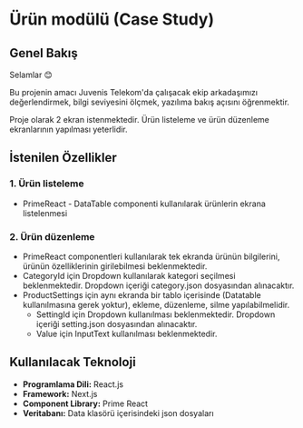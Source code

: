 # Ürün modülü (Case Study)

## Genel Bakış
Selamlar 😊

Bu projenin amacı Juvenis Telekom'da çalışacak ekip arkadaşımızı değerlendirmek, bilgi seviyesini ölçmek, yazılıma bakış açısını öğrenmektir.

Proje olarak 2 ekran istenmektedir. Ürün listeleme ve ürün düzenleme ekranlarının yapılması yeterlidir. 


## İstenilen Özellikler

### 1. Ürün listeleme
- PrimeReact - DataTable componenti kullanılarak ürünlerin ekrana listelenmesi

### 2. Ürün düzenleme
- PrimeReact componentleri kullanılarak tek ekranda ürünün bilgilerini, ürünün özelliklerinin girilebilmesi beklenmektedir.
- CategoryId için Dropdown kullanılarak kategori seçilmesi beklenmektedir. Dropdown içeriği category.json dosyasından alınacaktır.
- ProductSettings için aynı ekranda bir tablo içerisinde (Datatable kullanılmasına gerek yoktur), ekleme, düzenleme, silme yapılabilmelidir. 
    - SettingId için Dropdown kullanılması beklenmektedir. Dropdown içeriği setting.json dosyasından alınacaktır.
    - Value için InputText kullanılması beklenmektedir.


## Kullanılacak Teknoloji
- **Programlama Dili:** React.js
- **Framework:** Next.js
- **Component Library:** Prime React
- **Veritabanı:** Data klasörü içerisindeki json dosyaları